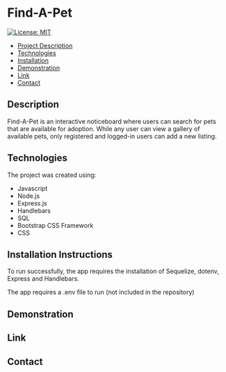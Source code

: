 # Find-A-Pet

[![License: MIT](https://img.shields.io/badge/License-MIT-yellow.svg)](https://opensource.org/licenses/MIT)

- <a href="#description">Project Description</a>
- <a href="#technologies">Technologies</a>
- <a href = "#installation-instructions"> Installation </a>
- <a href="#demonstration">Demonstration </a>
- <a href="#link">Link </a>
- <a href="#contact">Contact</a>

## Description

Find-A-Pet is an interactive noticeboard where users can search for pets that are available for adoption. While any user can view a gallery of available pets, only registered and logged-in users can add a new listing.




## Technologies

The project was created using:
* Javascript
* Node.js
* Express.js
* Handlebars
* SQL
* Bootstrap CSS Framework
* CSS


## Installation Instructions

To run successfully, the app requires the installation of Sequelize, dotenv, Express and Handlebars.

The app requires a .env file to run (not included in the repository)

## Demonstration

## Link

## Contact
